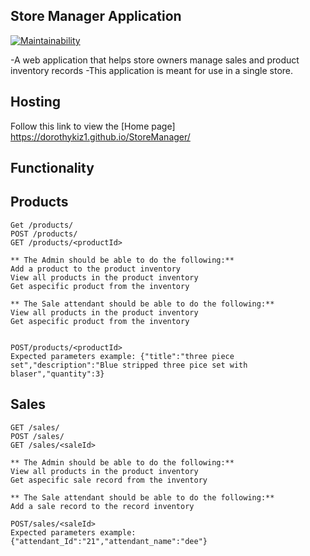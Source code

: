 ## Store Manager Application

[![Maintainability](https://api.codeclimate.com/v1/badges/758c24d3971768f15921/maintainability)](https://codeclimate.com/github/dorothykiz1/StoreManager/maintainability)

-A web application that helps store owners manage sales and product inventory records
-This application is meant for use in a single store.

## Hosting

Follow this link to view the [Home page] https://dorothykiz1.github.io/StoreManager/

## Functionality

## Products

```
Get /products/
POST /products/
GET /products/<productId>

** The Admin should be able to do the following:**
Add a product to the product inventory
View all products in the product inventory
Get aspecific product from the inventory

** The Sale attendant should be able to do the following:**
View all products in the product inventory
Get aspecific product from the inventory


POST/products/<productId>
Expected parameters example: {"title":"three piece set","description":"Blue stripped three pice set with blaser","quantity":3}
```

## Sales

```
GET /sales/
POST /sales/
GET /sales/<saleId>

** The Admin should be able to do the following:**
View all products in the product inventory
Get aspecific sale record from the inventory

** The Sale attendant should be able to do the following:**
Add a sale record to the record inventory

POST/sales/<saleId>
Expected parameters example: {"attendant_Id":"21","attendant_name":"dee"}
```
